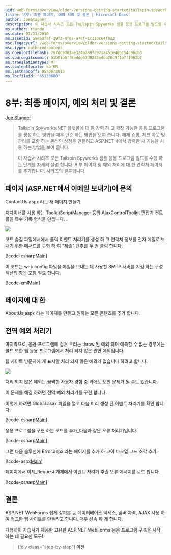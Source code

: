 ```yaml
---
uid: web-forms/overview/older-versions-getting-started/tailspin-spyworks/tailspin-spyworks-part-8
title: '8부: 최종 페이지, 예외 처리 및 결론 | Microsoft Docs'
author: JoeStagner
description: 이 자습서 시리즈 모든 Tailspin Spyworks 샘플 응용 프로그램 빌드를 수행 하는 단계를 자세히 설명 합니다. 8 부 페이지 및 예외에 대 한 연락처 페이지를 추가 하는 중...
ms.author: riande
ms.date: 07/21/2010
ms.assetid: 5aeadf8f-39f3-4f07-a78f-1c310c64fb23
msc.legacyurl: /web-forms/overview/older-versions-getting-started/tailspin-spyworks/tailspin-spyworks-part-8
msc.type: authoredcontent
ms.openlocfilehash: 707dc9d87ae324a7897c971a451e40bc54c96cb3
ms.sourcegitcommit: 51b01b6ff8edde57d8243e4da28c9f1e7f1962b2
ms.translationtype: MT
ms.contentlocale: ko-KR
ms.lasthandoff: 05/06/2019
ms.locfileid: "65130600"
---
```

# <a name="part-8-final-pages-exception-handling-and-conclusion"></a>8부: 최종 페이지, 예외 처리 및 결론

[Joe Stagner](https://github.com/JoeStagner)

> Tailspin Spyworks.NET 플랫폼에 대 한 강력 하 고 확장 가능한 응용 프로그램을 생성 하는 방법을 매우 단순 하는 방법을 보여 줍니다. 해제 쇼핑, 체크 아웃 및 관리를 포함 하는 온라인 상점을 만들려고 ASP.NET 4에서 강력한 새 기능을 사용 하는 방법을 보여 줍니다.
> 
> 이 자습서 시리즈 모든 Tailspin Spyworks 샘플 응용 프로그램 빌드를 수행 하는 단계를 자세히 설명 합니다. 8 부 페이지 및 예외 처리에 대 한 연락처 페이지를 추가합니다. 시리즈의 결론입니다.

## <a id="_Toc260221680"></a>  페이지 (ASP.NET에서 이메일 보내기)에 문의

ContactUs.aspx 라는 새 페이지 만들기

디자이너를 사용 하는 ToolkitScriptManager 등의 AjaxControlToolkit 편집기 컨트롤을 특수 기록 형식을 만듭니다. .

![](tailspin-spyworks-part-8/_static/image1.jpg)

코드 숨김 파일에서에서 클릭 이벤트 처리기를 생성 하 고 연락처 정보를 전자 메일로 보내기 위한 메서드를 구현 하 여 "제출" 단추를 두 번 클릭 합니다.

[!code-csharp[Main](tailspin-spyworks-part-8/samples/sample1.cs)]

이 코드는 web.config 파일을 메일을 보내는 데 사용할 SMTP 서버를 지정 하는 구성 섹션의 항목 포함 필요 합니다.

[!code-xml[Main](tailspin-spyworks-part-8/samples/sample2.xml)]

## <a id="_Toc260221681"></a>  페이지에 대 한

AboutUs.aspx 라는 페이지를 만들고 원하는 모든 콘텐츠를 추가 합니다.

## <a id="_Toc260221682"></a>  전역 예외 처리기

마지막으로, 응용 프로그램에 걸쳐 우리는 throw 된 예외 되며 예측할 수 없는 경우에는 콜드 또한 웹 응용 프로그램에서 처리 되지 않은 원인 예외입니다.

웹 사이트 방문자에 게 표시할 처리 되지 않은 예외가 없습니다 하려고 합니다.

![](tailspin-spyworks-part-8/_static/image2.jpg)

처리 되지 않은 예외는 끔찍한 사용자 경험 중 외에도 보안 문제가 될 수도 있습니다.

이 문제를 해결 하려면 전역 예외 처리기를 구현 합니다.

이렇게 하려면 Global.asax 파일을 열고 다음 미리 생성 된 이벤트 처리기를 확인 합니다.

[!code-csharp[Main](tailspin-spyworks-part-8/samples/sample3.cs)]

응용 프로그램을 구현 하는 코드를 추가\_다음과 같은 오류 처리기입니다.

[!code-csharp[Main](tailspin-spyworks-part-8/samples/sample4.cs)]

그런 다음 솔루션에 Error.aspx 라는 페이지를 추가 하 고이 마크업 코드 조각 추가.

[!code-aspx[Main](tailspin-spyworks-part-8/samples/sample5.aspx)]

페이지에서 이제\_Request 개체에서 이벤트 처리기 추출 오류 메시지를 로드 합니다.

[!code-csharp[Main](tailspin-spyworks-part-8/samples/sample6.cs)]

## <a id="_Toc260221683"></a>  결론

ASP.NET WebForms 쉽게 살펴본 등 데이터베이스 액세스, 멤버 자격, AJAX 사용 하 여 정교한 웹 사이트를 만들려고 합니다. 매우 신속 하 게 합니다.

다행히이 자습서가 제공한 고유한 ASP.NET WebForms 응용 프로그램 구축을 시작 하는 데 필요한 도구!

> [!div class="step-by-step"]
> [이전](tailspin-spyworks-part-7.md)
